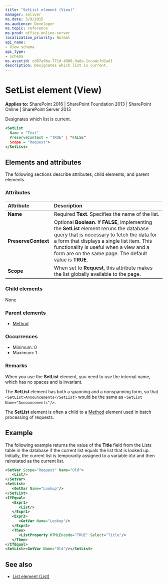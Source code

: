 ```yaml
---
title: "SetList element (View)"
manager: soliver
ms.date: 3/9/2015
ms.audience: Developer
ms.topic: reference
ms.prod: office-online-server
localization_priority: Normal
api_name:
- View schema
api_type:
- schema
ms.assetid: cd87a9ba-771d-4980-9a8a-1cca4cfd2ad1
description: Designates which list is current.
---
```


# SetList element (View)

**Applies to:** SharePoint 2016 | SharePoint Foundation 2013 | SharePoint Online | SharePoint Server 2013
  
Designates which list is current.
  
```XML
<SetList
  Name = "Text"
  PreserveContext = "TRUE" | "FALSE"
  Scope = "Request">
</SetList>
```

## Elements and attributes

The following sections describe attributes, child elements, and parent elements.

### Attributes

|**Attribute**|**Description**|
|:-----|:-----|
|**Name** <br/> |Required **Text**. Specifies the name of the list.  <br/> |
|**PreserveContext** <br/> |Optional **Boolean**. If **FALSE**, implementing the **SetList** element reruns the database query that is necessary to fetch the data for a form that displays a single list item. This functionality is useful when a view and a form are on the same page. The default value is **TRUE**.  <br/> |
|**Scope** <br/> |When set to **Request**, this attribute makes the list globally available to the page.  <br/> |
   
### Child elements

None
   
### Parent elements

- [Method](method-element-view.md)
   
### Occurrences

- Minimum: 0
- Maximum: 1  
   
### Remarks

When you use the **SetList** element, you need to use the internal name, which has no spaces and is invariant. 
  
The **SetList** element has both a spanning and a nonspanning form, so that `<SetList>Announcements</SetList>` would be the same as `<SetList Name="Announcements"/>`.
  
The **SetList** element is often a child to a [Method](method-element-view.md) element used in batch processing of requests. 
  
## Example

The following example returns the value of the **Title** field from the Lists table in the database if the current list equals the list that is looked up. Initially, the current list is temporarily assigned to a variable `Old` and then reinstated as the current list.
  
```XML
<SetVar Scope="Request" Name="Old">
   <List/>
</SetVar>
<SetList>
   <GetVar Name="Lookup"/>
</SetList>
<IfEqual>
   <Expr1>
      <List/>
   </Expr1>
   <Expr2>
      <GetVar Name="Lookup"/>
   </Expr2>
   <Then>
      <ListProperty HTMLEncode="TRUE" Select="Title"/>
   </Then>
</IfEqual>
<SetList><GetVar Name="Old"/></SetList>
```

## See also

- [List element (List)](list-element-list.md)


